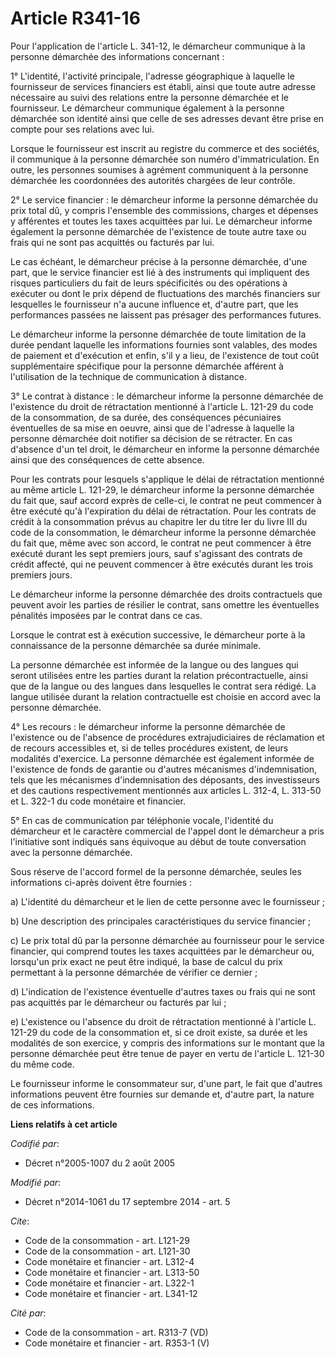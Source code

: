# Article R341-16

Pour l'application de l'article L. 341-12, le démarcheur communique à la personne démarchée des informations concernant : 

1° L'identité, l'activité principale, l'adresse géographique à laquelle le fournisseur de services financiers est établi,
ainsi que toute autre adresse nécessaire au suivi des relations entre la personne démarchée et le fournisseur. Le démarcheur
communique également à la personne démarchée son identité ainsi que celle de ses adresses devant être prise en compte pour
ses relations avec lui. 

Lorsque le fournisseur est inscrit au registre du commerce et des sociétés, il communique à la personne démarchée son numéro
d'immatriculation. En outre, les personnes soumises à agrément communiquent à la personne démarchée les coordonnées des
autorités chargées de leur contrôle. 

2° Le service financier : le démarcheur informe la personne démarchée du prix total dû, y compris l'ensemble des commissions,
charges et dépenses y afférentes et toutes les taxes acquittées par lui. Le démarcheur informe également la personne
démarchée de l'existence de toute autre taxe ou frais qui ne sont pas acquittés ou facturés par lui. 

Le cas échéant, le démarcheur précise à la personne démarchée, d'une part, que le service financier est lié à des instruments
qui impliquent des risques particuliers du fait de leurs spécificités ou des opérations à exécuter ou dont le prix dépend de
fluctuations des marchés financiers sur lesquelles le fournisseur n'a aucune influence et, d'autre part, que les performances
passées ne laissent pas présager des performances futures. 

Le démarcheur informe la personne démarchée de toute limitation de la durée pendant laquelle les informations fournies sont
valables, des modes de paiement et d'exécution et enfin, s'il y a lieu, de l'existence de tout coût supplémentaire spécifique
pour la personne démarchée afférent à l'utilisation de la technique de communication à distance. 

3° Le contrat à distance : le démarcheur informe la personne démarchée de l'existence du droit de rétractation mentionné à
l'article L. 121-29 du code de la consommation, de sa durée, des conséquences pécuniaires éventuelles de sa mise en oeuvre,
ainsi que de l'adresse à laquelle la personne démarchée doit notifier sa décision de se rétracter. En cas d'absence d'un tel
droit, le démarcheur en informe la personne démarchée ainsi que des conséquences de cette absence. 

Pour les contrats pour lesquels s'applique le délai de rétractation mentionné au même article L. 121-29, le démarcheur
informe la personne démarchée du fait que, sauf accord exprès de celle-ci, le contrat ne peut commencer à être exécuté qu'à
l'expiration du délai de rétractation. Pour les contrats de crédit à la consommation prévus au chapitre Ier du titre Ier du
livre III du code de la consommation, le démarcheur informe la personne démarchée du fait que, même avec son accord, le
contrat ne peut commencer à être exécuté durant les sept premiers jours, sauf s'agissant des contrats de crédit affecté, qui
ne peuvent commencer à être exécutés durant les trois premiers jours. 

Le démarcheur informe la personne démarchée des droits contractuels que peuvent avoir les parties de résilier le contrat,
sans omettre les éventuelles pénalités imposées par le contrat dans ce cas. 

Lorsque le contrat est à exécution successive, le démarcheur porte à la connaissance de la personne démarchée sa durée
minimale. 

La personne démarchée est informée de la langue ou des langues qui seront utilisées entre les parties durant la relation
précontractuelle, ainsi que de la langue ou des langues dans lesquelles le contrat sera rédigé. La langue utilisée durant la
relation contractuelle est choisie en accord avec la personne démarchée. 

4° Les recours : le démarcheur informe la personne démarchée de l'existence ou de l'absence de procédures extrajudiciaires de
réclamation et de recours accessibles et, si de telles procédures existent, de leurs modalités d'exercice. La personne
démarchée est également informée de l'existence de fonds de garantie ou d'autres mécanismes d'indemnisation, tels que les
mécanismes d'indemnisation des déposants, des investisseurs et des cautions respectivement mentionnés aux articles L. 312-4,
L. 313-50 et L. 322-1 du code monétaire et financier. 

5° En cas de communication par téléphonie vocale, l'identité du démarcheur et le caractère commercial de l'appel dont le
démarcheur a pris l'initiative sont indiqués sans équivoque au début de toute conversation avec la personne démarchée. 

Sous réserve de l'accord formel de la personne démarchée, seules les informations ci-après doivent être fournies : 

a) L'identité du démarcheur et le lien de cette personne avec le fournisseur ; 

b) Une description des principales caractéristiques du service financier ; 

c) Le prix total dû par la personne démarchée au fournisseur pour le service financier, qui comprend toutes les taxes
acquittées par le démarcheur ou, lorsqu'un prix exact ne peut être indiqué, la base de calcul du prix permettant à la
personne démarchée de vérifier ce dernier ; 

d) L'indication de l'existence éventuelle d'autres taxes ou frais qui ne sont pas acquittés par le démarcheur ou facturés par
lui ; 

e) L'existence ou l'absence du droit de rétractation mentionné à l'article L. 121-29 du code de la consommation et, si ce
droit existe, sa durée et les modalités de son exercice, y compris des informations sur le montant que la personne démarchée
peut être tenue de payer en vertu de l'article L. 121-30 du même code. 

Le fournisseur informe le consommateur sur, d'une part, le fait que d'autres informations peuvent être fournies sur demande
et, d'autre part, la nature de ces informations.

**Liens relatifs à cet article**

_Codifié par_:

  - Décret n°2005-1007 du 2 août 2005

_Modifié par_:

  - Décret n°2014-1061 du 17 septembre 2014 - art. 5

_Cite_:

  - Code de la consommation - art. L121-29
  - Code de la consommation - art. L121-30
  - Code monétaire et financier - art. L312-4
  - Code monétaire et financier - art. L313-50
  - Code monétaire et financier - art. L322-1
  - Code monétaire et financier - art. L341-12

_Cité par_:

  - Code de la consommation - art. R313-7 (VD)
  - Code monétaire et financier - art. R353-1 (V)
